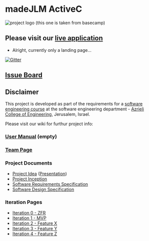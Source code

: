# madeJLM ActiveC


![project logo (this one is taken from basecamp)](https://github.com/RoiZundak/madeJLM-Company/blob/master/logo.png)

## Please visit our [live application](https://demo.reactstarterkit.com/)
- Alright, currently only a landing page...

[![Gitter](https://badges.gitter.im/RoiZundak/madeJLM-Company.svg)](https://gitter.im/RoiZundak/madeJLM-Company?utm_source=badge&utm_medium=badge&utm_campaign=pr-badge)

## [Issue Board](https://huboard.com/robi-y/seproject-team-template#/)

## Disclaimer
This project is developed as part of the requirements for a [software engineering course](https://github.com/jce-il/se-class/wiki) at the software engineering department - [Azrieli College of Engineering](http://www.jce.ac.il/), Jerusalem, Israel.

Please visit our wiki for furthur project info: 

### [User Manual](../../wiki/user-manual) (empty)

### [Team Page](../../wiki/team)

### Project Documents
- [Project Idea](docs/idea.pdf) ([Presentation](docs/idea-slides.pdf))
- [Project Inception](../../wiki/inception)
- [Software Requirements Specification](../../wiki/srs)
- [Software Design Specification](../../wiki/sds)

### Iteration Pages
- [Iteration 0 - ZFR](../../wiki/iter0-zfr)
- [Iteration 1 - MVP]()
- [Iteration 2 - Feature X]()
- [Iteration 3 - Feature Y]()
- [Iteration 4 - Feature Z]()



